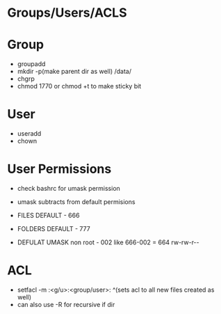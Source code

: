 # Groups/Users/ACLS

# Group

* groupadd 
* mkdir -p(make parent dir as well) /data/<group>
* chgrp <group> <file> 
* chmod 1770 <file> or chmod +t <file> to make sticky bit

# User

* useradd <user>
* chown <user> <file>

# User Permissions
* check bashrc for umask permission
* umask subtracts from default permisions 

* FILES DEFAULT - 666
* FOLDERS DEFAULT - 777
* DEFULAT UMASK non root - 002      like 666-002 = 664 rw-rw-r--



# ACL

* setfacl -m  <d>:<g/u>:<group/user>:<rwx> <file>
              ^(sets acl to all new files created as well)
* can also use -R for recursive if dir

